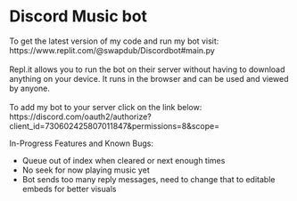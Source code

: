 <h1>Discord Music bot</h1>
To get the latest version of my code and run my bot visit: 
https://www.replit.com/@swapdub/Discordbot#main.py
<br/>
<br/>
Repl.it allows you to run the bot on their server without having to download anything on your device. It runs in the browser and can be used and viewed by anyone.
<br/>
<br/>
To add my bot to your server click on the link below: 
https://discord.com/oauth2/authorize?client_id=730602425807011847&permissions=8&scope=

In-Progress Features and Known Bugs:
- Queue out of index when cleared or next enough times
- No seek for now playing music yet
- Bot sends too many reply messages, need to change that to editable embeds for better visuals

